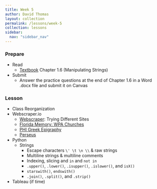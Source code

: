 ```yaml
---
title: Week 5
author: David Thomas
layout: collection
permalink: /lessons/week-5
collection: lessons
sidebar:
  nav: "sidebar_nav"
---
```


### Prepare

- Read
    - [Textbook](https://automatetheboringstuff.com/) Chapter 1.6 (Manipulating Strings)
- Submit
    - Answer the practice questions at the end of Chapter 1.6 in a Word .docx file and submit it on Canvas

### Lesson

- Class Reorganization
- Webscraper.io
    - [Webscraper](https://webscraper.io): Trying Different Sites
    - [Florida Memory: WPA Churches](https://www.floridamemory.com/collections/churchrecords/)
    - [PHI Greek Epigraphy](http://epigraphy.packhum.org/)
    - [Perseus](http://www.perseus.tufts.edu/hopper/collection?collection=Perseus:collection:Greco-Roman)
- Python
    - Strings
        - Escape characters `\' \t \n \\` & raw strings
        - Multiline strings & multiline comments
        - Indexing, slicing and `in` and `not in`
        - `.upper()`, `.lower()`, `.isupper()`, `.islower()`, and `isX()`
        - `starswith()`, `endswith()`
        - `.join()`, `.split()`, and `.strip()`
- Tableau (if time)
